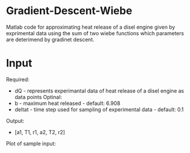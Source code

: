 # Gradient-Descent-Wiebe
Matlab code for approximating heat release of a disel engine given by exprimental data using the sum of two wiebe functions which parameters are deterimend by gradinet descent.


# Input
Required:
- dQ - represents experimantal data of heat release of a disel engine as data points
Optinal:
- b - maximum heat released - default: 6.908 
- deltat - time step used for sampling of experimental data - default: 0.1

Output:
- [a1, T1, r1, a2, T2, r2]

Plot of sample input:

